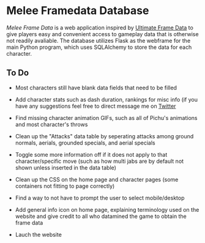 # Melee Framedata Database

*Melee Frame Data* is a web application inspired by [Ultimate Frame Data](https://ultimateframedata.com/) to give players easy and convenient access to gameplay data that is otherwise not readily avaliable. The database utilizes Flask as the webframe for the main Python program, which uses SQLAlchemy to store the data for each character. 

## To Do
* Most characters still have blank data fields that need to be filled

* Add character stats such as dash duration, rankings for misc info (if you have any suggestions feel free to direct message me on [Twitter](https://twitter.com/SandTFGC)

* Find missing character animation GIFs, such as all of Pichu's animations and most character's throws

* Clean up the "Attacks" data table by seperating attacks among ground normals, aerials, grounded specials, and aerial specials

* Toggle some more information off if it does not apply to that character/specific move (such as how multi jabs are by default not shown unless inserted in the data table)

* Clean up the CSS on the home page and character pages (some containers not fitting to page correctly)

* Find a way to not have to prompt the user to select mobile/desktop

* Add general info icon on home page, explaining terminology used on the website and give credit to all who datamined the game to obtain the frame data

* Lauch the website
